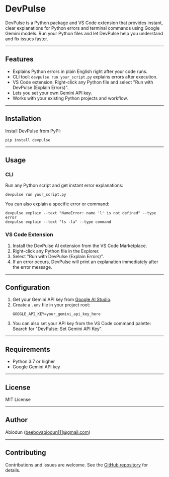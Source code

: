 # DevPulse

DevPulse is a Python package and VS Code extension that provides instant, clear explanations for Python errors and terminal commands using Google Gemini models. Run your Python files and let DevPulse help you understand and fix issues faster.

---

## Features

- Explains Python errors in plain English right after your code runs.
- CLI tool: `devpulse run your_script.py` explains errors after execution.
- VS Code extension: Right-click any Python file and select "Run with DevPulse (Explain Errors)".
- Lets you set your own Gemini API key.
- Works with your existing Python projects and workflow.

---

## Installation

Install DevPulse from PyPI:

```
pip install devpulse
```

---

## Usage

### CLI

Run any Python script and get instant error explanations:

```
devpulse run your_script.py
```

You can also explain a specific error or command:

```
devpulse explain --text "NameError: name 'l' is not defined" --type error
devpulse explain --text "ls -la" --type command
```

### VS Code Extension

1. Install the DevPulse AI extension from the VS Code Marketplace.
2. Right-click any Python file in the Explorer.
3. Select "Run with DevPulse (Explain Errors)".
4. If an error occurs, DevPulse will print an explanation immediately after the error message.

---

## Configuration

1. Get your Gemini API key from [Google AI Studio](https://aistudio.google.com/app/apikey).
2. Create a `.env` file in your project root:
    ```
    GOOGLE_API_KEY=your_gemini_api_key_here
    ```
3. You can also set your API key from the VS Code command palette:  
   Search for "DevPulse: Set Gemini API Key".

---

## Requirements

- Python 3.7 or higher
- Google Gemini API key

---

## License

MIT License

---

## Author

Abiodun (beeboyabiodun111@gmail.com)

---

## Contributing

Contributions and issues are welcome. See the [GitHub repository](https://github.com/beeboy11/devpulse) for details.